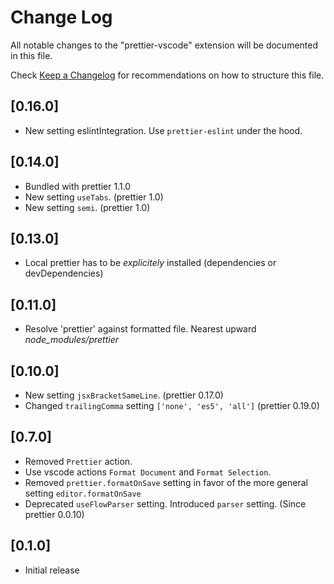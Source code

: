 # Change Log
All notable changes to the "prettier-vscode" extension will be documented in this file.

Check [Keep a Changelog](http://keepachangelog.com/) for recommendations on how to structure this file.
## [0.16.0]
- New setting eslintIntegration. Use `prettier-eslint` under the hood.

## [0.14.0]
- Bundled with prettier 1.1.0
- New setting `useTabs`. (prettier 1.0)
- New setting `semi`. (prettier 1.0)

## [0.13.0]
- Local prettier has to be *explicitely* installed (dependencies or devDependencies)

## [0.11.0]
- Resolve 'prettier' against formatted file. Nearest upward *node_modules/prettier*

## [0.10.0]
- New setting `jsxBracketSameLine`. (prettier 0.17.0)
- Changed `trailingComma` setting `['none', 'es5', 'all']` (prettier 0.19.0)

## [0.7.0]
- Removed `Prettier` action.
- Use vscode actions `Format Document` and `Format Selection`.
- Removed `prettier.formatOnSave` setting in favor of the more general setting `editor.formatOnSave` 
- Deprecated `useFlowParser` setting. Introduced `parser` setting. (Since prettier 0.0.10)

## [0.1.0]
- Initial release
